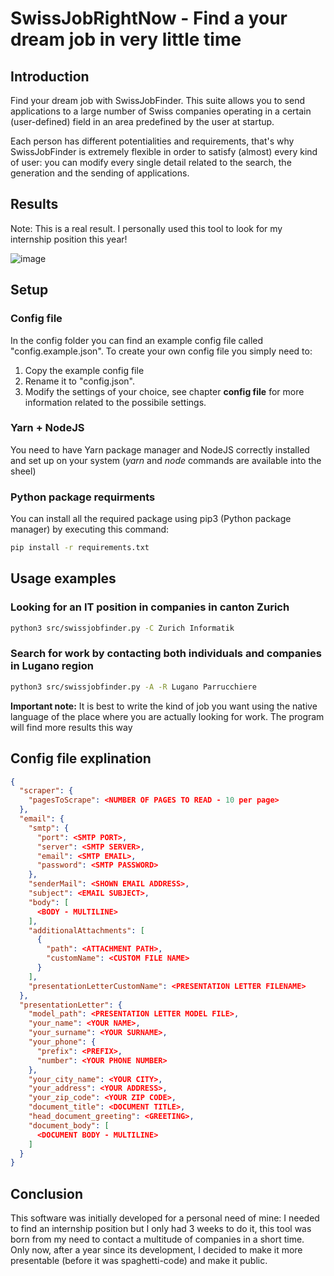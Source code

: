 # SwissJobRightNow - Find a your dream job in very little time

## Introduction

Find your dream job with SwissJobFinder. This suite allows you to send applications to a large number of Swiss companies operating in a certain (user-defined) field in an area predefined by the user at startup.

Each person has different potentialities and requirements, that's why SwissJobFinder is extremely flexible in order to satisfy (almost) every kind of user: you can modify every single detail related to the search, the generation and the sending of applications.

## Results

Note: This is a real result. I personally used this tool to look for my internship position this year!

![image](https://user-images.githubusercontent.com/37295664/159128276-33a0bf00-8fb9-405a-bb51-f8776cb1db18.png)

## Setup

### Config file

In the config folder you can find an example config file called "config.example.json". To create your own config file you simply need to:

1. Copy the example config file
2. Rename it to "config.json".
3. Modify the settings of your choice, see chapter **config file** for more information related to the possibile settings.

### Yarn + NodeJS

You need to have Yarn package manager and NodeJS correctly installed and set up on your system (*yarn* and *node* commands are available into the sheel)

### Python package requirments

You can install all the required package using pip3 (Python package manager) by executing this command:

```bash
pip install -r requirements.txt
```

## Usage examples

### Looking for an IT position in companies in canton Zurich

```bash
python3 src/swissjobfinder.py -C Zurich Informatik
```

### Search for work by contacting both individuals and companies in Lugano region

```bash
python3 src/swissjobfinder.py -A -R Lugano Parrucchiere
```

**Important note:** It is best to write the kind of job you want using the native language of the place where you are actually looking for work. The program will find more results this way

## Config file explination

```json
{
  "scraper": {
    "pagesToScrape": <NUMBER OF PAGES TO READ - 10 per page>
  },
  "email": {
    "smtp": {
      "port": <SMTP PORT>,
      "server": <SMTP SERVER>,
      "email": <SMTP EMAIL>,
      "password": <SMTP PASSWORD>
    },
    "senderMail": <SHOWN EMAIL ADDRESS>,
    "subject": <EMAIL SUBJECT>,
    "body": [
      <BODY - MULTILINE>
    ],
    "additionalAttachments": [
      {
        "path": <ATTACHMENT PATH>,
        "customName": <CUSTOM FILE NAME>
      }
    ],
    "presentationLetterCustomName": <PRESENTATION LETTER FILENAME>
  },
  "presentationLetter": {
    "model_path": <PRESENTATION LETTER MODEL FILE>,
    "your_name": <YOUR NAME>,
    "your_surname": <YOUR SURNAME>,
    "your_phone": {
      "prefix": <PREFIX>,
      "number": <YOUR PHONE NUMBER>
    },
    "your_city_name": <YOUR CITY>,
    "your_address": <YOUR ADDRESS>,
    "your_zip_code": <YOUR ZIP CODE>,
    "document_title": <DOCUMENT TITLE>,
    "head_document_greeting": <GREETING>,
    "document_body": [
      <DOCUMENT BODY - MULTILINE>
    ]
  }
}
```

## Conclusion

This software was initially developed for a personal need of mine: I needed to find an internship position but I only had 3 weeks to do it, this tool was born from my need to contact a multitude of companies in a short time. Only now, after a year since its development, I decided to make it more presentable (before it was spaghetti-code) and make it public.
